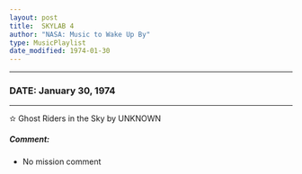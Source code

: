 ```yaml
---
layout: post
title:  SKYLAB 4
author: "NASA: Music to Wake Up By"
type: MusicPlaylist
date_modified: 1974-01-30
---
```


----
### DATE: January 30, 1974
----
✫ Ghost Riders in the Sky by UNKNOWN

##### Comment:
* No mission comment
